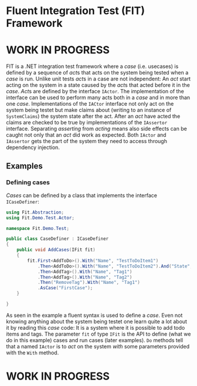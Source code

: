 # Fluent Integration Test (FIT) Framework

# WORK IN PROGRESS

FIT is a .NET integration test framework where a *case* (i.e. usecases) is defined by a sequence of *act*s that acts on the system being tested when a *case* is run.
Unlike unit tests *act*s in a case are not independent: An *act* start acting on the system in a state caused by the *act*s that acted before it in the *case*. *Act*s are defined by the interface `IActor`.
The implementation of the interface can be used to perform many acts both in a *case* and in more than one *case*.
Implementations of the `IACtor` interface not only act on the system being testet but make claims about (writing to an instance of `SystemClaims`) the system state after the act.
After an *act* have acted the claims are checked to be true by implementations of the `IAssertor` interface.
Separating *asserting* from *acting* means also side effects can be caught not only that an *act* did work as expected.
Both `IActor` and `IAssertor` gets the part of the system they need to access through dependency injection.

## Examples

### Defining cases

*Cases* can be defined by a class that implements the interface `ICaseDefiner`:

```cs
using Fit.Abstraction;
using Fit.Demo.Test.Actor;

namespace Fit.Demo.Test;

public class CaseDefiner : ICaseDefiner
{
    public void AddCases(IFit fit)
    {
        fit.First<AddToDo>().With("Name", "TestToDoItem1")
            .Then<AddToDo>().With("Name", "TestToDoItem2").And("State", "Next")
            .Then<AddTag>().With("Name", "Tag1")
            .Then<AddTag>().With("Name", "Tag2")
            .Then("RemoveTag").With("Name", "Tag1")
            .AsCase("FirstCase");
    }

}
```
As seen in the example a fluent syntax is used to define a *case*. 
Even not knowing anything about the system being testet one learn quite a lot about it by reading this *case* code: It is a system where it is possible to add todo items and tags.
The parameter `fit` of type `IFit` is the API to define (what we do in this example) cases and run cases (later examples). 
`Do` methods tell that a named `IActor` is to *act* on the system *with* some parameters provided with the `With` method. 


# WORK IN PROGRESS
